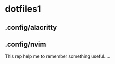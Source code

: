 # dotfiles1

## .config/alacritty
## .config/nvim
This rep help me to remember something useful..... 

